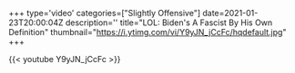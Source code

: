 +++
type='video'
categories=["Slightly Offensive"]
date=2021-01-23T20:00:04Z
description=''
title="LOL: Biden's A Fascist By His Own Definition"
thumbnail="https://i.ytimg.com/vi/Y9yJN_jCcFc/hqdefault.jpg"
+++

{{< youtube Y9yJN_jCcFc >}}
